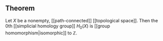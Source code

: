## Theorem
Let $X$ be a nonempty, [[path-connected]] [[topological space]]. Then the $0$th [[simplicial homology group]] $H_0(X)$ is [[group homomorphism|isomorphic]] to $\mathbb Z$.